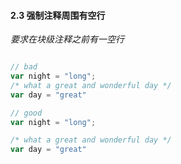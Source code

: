 #### 2.3 强制注释周围有空行
*要求在块级注释之前有一空行*
```javascript

// bad
var night = "long";
/* what a great and wonderful day */
var day = "great"

// good
var night = "long";

/* what a great and wonderful day */
var day = "great"
```